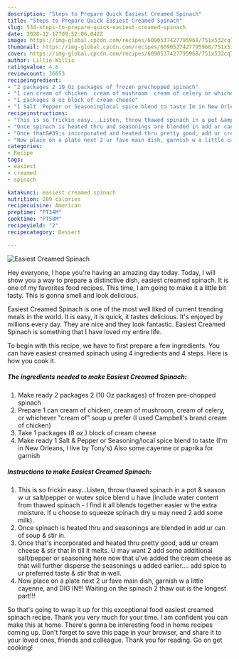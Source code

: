 ```yaml
---
description: "Steps to Prepare Quick Easiest Creamed Spinach"
title: "Steps to Prepare Quick Easiest Creamed Spinach"
slug: 534-steps-to-prepare-quick-easiest-creamed-spinach
date: 2020-12-17T09:52:06.042Z
image: https://img-global.cpcdn.com/recipes/6090537427795968/751x532cq70/easiest-creamed-spinach-recipe-main-photo.jpg
thumbnail: https://img-global.cpcdn.com/recipes/6090537427795968/751x532cq70/easiest-creamed-spinach-recipe-main-photo.jpg
cover: https://img-global.cpcdn.com/recipes/6090537427795968/751x532cq70/easiest-creamed-spinach-recipe-main-photo.jpg
author: Lillie Willis
ratingvalue: 4.6
reviewcount: 36653
recipeingredient:
- "2 packages 2 10 Oz packages of frozen prechopped spinach"
- "1 can cream of chicken  cream of mushroom  cream of celery or whichever cream of soup u prefer I used Campbells brand cream of chicken"
- "1 packages 8 oz block of cream cheese"
- "1 Salt  Pepper or Seasoninglocal spice blend to taste Im in New Orleans  I live by Tonys Also some cayenne or paprika for garnish"
recipeinstructions:
- "This is so frickin easy...Listen, throw thawed spinach in a pot &amp; season w ur salt/pepper or wutev spice blend u have (include water content from thawed spinach - I find it all blends together easier w the extra moisture. If u choose to squeeze spinach dry u may need 2 add some milk)."
- "Once spinach is heated thru and seasonings are blended in add ur can of soup &amp; stir in."
- "Once that&#39;s incorporated and heated thru pretty good, add ur cream cheese &amp; stir that in till it melts. U may want 2 add some additional salt/pepper or seasoning here now that u&#39;ve added the cream cheese as that will further disperse the seasonings u added earlier.... add spice to ur preferred taste &amp; stir that in well."
- "Now place on a plate next 2 ur fave main dish, garnish w a little cayenne, and DIG IN!!! Waiting on the spinach 2 thaw out is the longest part!!!"
categories:
- Recipe
tags:
- easiest
- creamed
- spinach

katakunci: easiest creamed spinach 
nutrition: 289 calories
recipecuisine: American
preptime: "PT34M"
cooktime: "PT58M"
recipeyield: "2"
recipecategory: Dessert

---
```



![Easiest Creamed Spinach](https://img-global.cpcdn.com/recipes/6090537427795968/751x532cq70/easiest-creamed-spinach-recipe-main-photo.jpg)

Hey everyone, I hope you're having an amazing day today. Today, I will show you a way to prepare a distinctive dish, easiest creamed spinach. It is one of my favorites food recipes. This time, I am going to make it a little bit tasty. This is gonna smell and look delicious.



Easiest Creamed Spinach is one of the most well liked of current trending meals in the world. It is easy, it is quick, it tastes delicious. It's enjoyed by millions every day. They are nice and they look fantastic. Easiest Creamed Spinach is something that I have loved my entire life.


To begin with this recipe, we have to first prepare a few ingredients. You can have easiest creamed spinach using 4 ingredients and 4 steps. Here is how you cook it.

<!--inarticleads1-->

##### The ingredients needed to make Easiest Creamed Spinach:

1. Make ready 2 packages 2 (10 Oz packages) of frozen pre-chopped spinach
1. Prepare 1 can cream of chicken,  cream of mushroom,  cream of celery, or whichever &#34;cream of&#34; soup u prefer (I used Campbell&#39;s brand cream of chicken)
1. Take 1 packages (8 oz.) block of cream cheese
1. Make ready 1 Salt &amp; Pepper or Seasoning/local spice blend to taste (I&#39;m in New Orleans,  I live by Tony&#39;s) Also some cayenne or paprika for garnish




<!--inarticleads2-->

##### Instructions to make Easiest Creamed Spinach:

1. This is so frickin easy...Listen, throw thawed spinach in a pot &amp; season w ur salt/pepper or wutev spice blend u have (include water content from thawed spinach - I find it all blends together easier w the extra moisture. If u choose to squeeze spinach dry u may need 2 add some milk).
1. Once spinach is heated thru and seasonings are blended in add ur can of soup &amp; stir in.
1. Once that&#39;s incorporated and heated thru pretty good, add ur cream cheese &amp; stir that in till it melts. U may want 2 add some additional salt/pepper or seasoning here now that u&#39;ve added the cream cheese as that will further disperse the seasonings u added earlier.... add spice to ur preferred taste &amp; stir that in well.
1. Now place on a plate next 2 ur fave main dish, garnish w a little cayenne, and DIG IN!!! Waiting on the spinach 2 thaw out is the longest part!!!




So that's going to wrap it up for this exceptional food easiest creamed spinach recipe. Thank you very much for your time. I am confident you can make this at home. There's gonna be interesting food in home recipes coming up. Don't forget to save this page in your browser, and share it to your loved ones, friends and colleague. Thank you for reading. Go on get cooking!
